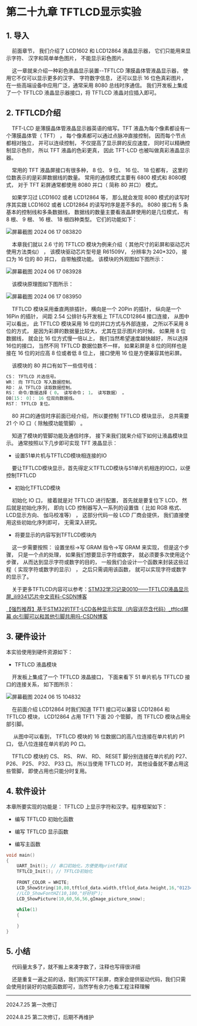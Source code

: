 # 第二十九章 TFTLCD显示实验

## 1. 导入

    前面章节， 我们介绍了 LCD1602 和 LCD12864 液晶显示器， 它们只能用来显示字符、 汉字和简单单色图片， 不能显示彩色图片。 

    这一章就来介绍一种彩色液晶显示装置--TFTLCD 薄膜晶体管液晶显示器， 使用它不仅可以显示更多的汉字、 字符数字信息， 还可以显示 16 位色真彩图片， 在一些高端设备中应用广泛，通常采用 8080 总线时序通信。 我们开发板上集成了一个 TFTLCD 液晶显示器接口，将 TFTLCD 液晶对应插入即可。

## 2. TFTLCD介绍

    TFT-LCD 是薄膜晶体管液晶显示器英语的缩写。TFT 液晶为每个像素都设有一个薄膜晶体管（ TFT） ， 每个像素都可以通过点脉冲直接控制， 因而每个节点都相对独立， 并可以连续控制， 不仅提高了显示屏的反应速度， 同时可以精确控制显示色阶， 所以 TFT 液晶的色彩更真， 因此 TFT-LCD 也被叫做真彩液晶显示器。

    常用的 TFT 液晶屏接口有很多种， 8 位、 9 位、 16 位、 18 位都有， 这里的位数表示的是彩屏数据线的数量。 常用的通信模式主要有 6800 模式和 8080模式， 对于 TFT 彩屏通常都使用 8080 并口（ 简称 80 并口） 模式。

    如果学习过 LCD1602 或者 LCD12864 等， 那么就会发现 8080 模式的读写时序其实跟 LCD1602 或者 LCD12864 的读写时序是差不多的。 8080 接口有 5 条基本的控制线和多条数据线， 数据线的数量主要看液晶屏使用的是几位模式， 有8 根、 9 根、 16 根、 18 根四种类型。 它们的功能如下：

![屏幕截图 2024 06 17 083820](https://img.picgo.net/2024/06/17/-2024-06-17-083820f4d1289a52c34656.png)

    本章我们就以 2.6 寸的 TFTLCD 模块为例来介绍（ 其他尺寸的彩屏和驱动芯片使用方法类似） ， 该模块驱动芯片型号是 R61509V， 分辨率为 240*320， 接口为 16 位的 80 并口， 自带触摸功能。 该模块的外观图如下图所示：

![屏幕截图 2024 06 17 083928](https://img.picgo.net/2024/06/17/-2024-06-17-083928af3ca30c1a9befca.png)

    该模块原理图如下图所示：

![屏幕截图 2024 06 17 083950](https://img.picgo.net/2024/06/17/-2024-06-17-0839506215840147da3744.png)

    TFTLCD 模块采用垂直两排插针， 横向是一个 20Pin 的插针， 纵向是一个16Pin 的插针， 间距 2.54 公排针与开发板上 TFT/LCD12864 接口连接， 从图中可以看出， 此 TFTLCD 模块采用 16 位的并口方式与外部连接， 之所以不采用 8 位的方式， 是因为彩屏的数据量比较大， 尤其在显示图片的时候， 如果用 8 位数据线， 就会比 16 位方式慢一倍以上， 我们当然希望速度越快越好， 所以选择 16位的接口， 当然不同 TFTLCD 数据位数不一样， 如果彩屏是 8 位的同样也是接在 16 位的对应高 8 位或者低 8 位上， 接口使用 16 位是方便兼容其他彩屏。

    该模块的 80 并口有如下一些信号线：

```c
CS： TFTLCD 片选信号。
WR： 向 TFTLCD 写入数据控制。
RD： 从 TFTLCD 读取数据控制。
RS： 命令/数据选择（ 0， 读写命令； 1， 读写数据） 。
DB[15： 0]： 16 位双向数据线。
RST： TFTLCD 复位。
```

    80 并口的通信时序前面已经介绍， 所以要控制 TFTLCD 模块显示， 总共需要 21 个 IO 口（ 除触摸功能管脚） 。

    知道了模块的管脚功能及通信时序， 接下来我们就来介绍下如何让液晶模块显示。 通常按照以下几步即可实现 TFT 液晶显示：

- 设置51单片机与TFTLCD模块相连接的IO

    要让TFTLCD模块显示，首先得定义TFTLCD模块与51单片机相连的IO口，以便控制TFTLCD

- 初始化TFTLCD模块

    初始化 IO 口， 接着就是对 TFTLCD 进行配置， 首先就是要复位下 LCD， 然后就是初始化序列， 即向 LCD 控制器写入一系列的设置值（ 比如 RGB 格式、 LCD显示方向、 伽马校准等） ， 这部分代码一般 LCD 厂商会提供， 我们直接使用这些初始化序列即可， 无需深入研究。 

- 将要显示的内容写到TFTLCD模块内

    这一步需要按照： 设置坐标→写 GRAM 指令→写 GRAM 来实现， 但是这个步骤， 只是一个点的处理， 如果我们想要显示字符或数字， 就必须要多次使用这个步骤， 从而达到显示字符或数字的目的， 一般我们会设计一个函数来封装这些过程（ 实现字符或数字的显示） ， 之后只需调用该函数， 就可以实现字符或数字的显示了。

    关于更多TFTLCD内容可以参考：[STM32学习记录0010——TFTLCD液晶显示屏_ili9341芯片中文资料-CSDN博客](https://blog.csdn.net/qq_43441284/article/details/124413430)

[【强烈推荐】基于STM32的TFT-LCD各种显示实现（内容详尽含代码）_tftlcd屏幕 dc引脚可以和其他引脚共用吗-CSDN博客](https://blog.csdn.net/black_sneak/article/details/125583293)

## 3. 硬件设计

本实验使用到硬件资源如下：

- TFTLCD 液晶模块

    开发板上集成了一个 TFTLCD 液晶接口， 下面来看下 51 单片机与 TFTLCD 接口的连接关系， 如下图所示：

![屏幕截图 2024 06 15 104832](https://img.picgo.net/2024/06/15/-2024-06-15-104832f3dabd34072e98e0.png)

    在前面介绍 LCD12864 时我们知道 TFT1 接口可以兼容 LCD12864 和 TFTLCD 模块， LCD12864 占用 TFT1 下面 20 个管脚， 而 TFTLCD 模块占用全部引脚。

     从图中可以看到， TFTLCD 模块的 16 位数据口的高八位连接在单片机的 P1 口， 低八位连接在单片机的 P0 口。 

    TFTLCD 模块的 CS、 RS、 RW、 RD、 RESET 脚分别连接在单片机的 P27、 P26、 P25、 P32、 P33 口。 所以当使用 TFTLCD 时， 其他设备就不要占用这些管脚， 即使占用也只能分时复用。

## 4. 软件设计

本章所要实现的功能是： TFTLCD 上显示字符和汉字。程序框架如下：

- 编写 TFTLCD 初始化函数

- 编写 TFTLCD 显示函数

- 编写主函数

```c
void main()
{
	UART_Init(); // 串口初始化，方便使用printf调试
	TFTLCD_Init(); // TFTLCD初始化
		
	FRONT_COLOR = WHITE;
	LCD_ShowString(10,80,tftlcd_data.width,tftlcd_data.height,16,"0123456789");
	//LCD_ShowFontHZ(10,100,"好好好");
	LCD_ShowPicture(10,60,56,56,gImage_picture_snow);
	
	while(1)
	{
		
	}					
}
```

## 5. 小结

    代码量太多了，就不搬上来凑字数了，注释也写得很详细

    还是重复一遍之前的话，我们购买TFT彩屏，商家会提供驱动代码，我们只需会使用封装好的功能函数即可，当然学有余力也看工程注释理解

---

2024.7.25 第一次修订

2024.8.25 第二次修订，后期不再维护
